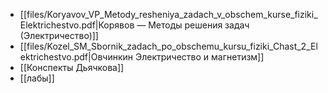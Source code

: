 - [[files/Koryavov_VP_Metody_resheniya_zadach_v_obschem_kurse_fiziki_Elektrichestvo.pdf|Корявов — Методы решения задач (Электричество)]]
- [[files/Kozel_SM_Sbornik_zadach_po_obschemu_kursu_fiziki_Chast_2_Elektrichestvo.pdf|Овчинкин Электричество и магнетизм]]
- [[Конспекты Дьячкова]]
- [[лабы]]